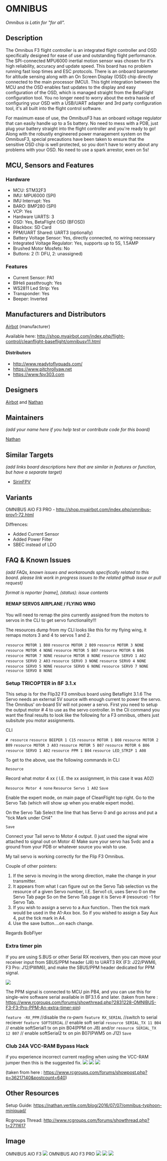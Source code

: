 # OMNIBUS

_Omnibus is Latin for "for all"._

## Description

The Omnibus F3 flight controller is an integrated flight controller and OSD specifically designed for ease of use and outstanding flight performance. The SPI-connected MPU6000 inertial motion sensor was chosen for it's high reliability, accuracy and update speed. This board has no problem running fast loop times and ESC protocols. There is an onboard barometer for altitude sensing along with an On Screen Display (OSD) chip directly connected to the main processor (MCU). This tight integration between the MCU and the OSD enables fast updates to the display and easy configuration of the OSD, which is managed straight from the BetaFlight configuration tool. You no longer need to worry about the extra hassle of configuring your OSD with a USB/UART adapter and 3rd party configuration tool, it's all built into the flight control software.

For maximum ease of use, the OmnibusF3 has an onboard voltage regulator that can easily handle up to a 5s battery. No need to mess with a PDB, just plug your battery straight into the flight controller and you're ready to go! Along with the robustly engineered power management system on the OmnibusF3, special precautions have been taken to ensure that the sensitive OSD chip is well protected, so you don't have to worry about any problems with your OSD. No need to use a spark arrestor, even on 5s!

## MCU, Sensors and Features

### Hardware

- MCU: STM32F3
- IMU: MPU6000 (SPI)
- IMU Interrupt: Yes
- BARO: BMP280 (SPI)
- VCP: Yes
- Hardware UARTS: 3
- OSD: Yes, BetaFlight OSD (BFOSD)
- Blackbox: SD Card
- PPM/UART Shared: UART3 (optionally)
- Battery Voltage Sensor: Yes, directly connected, no wiring necessary
- Integrated Voltage Regulator: Yes, supports up to 5S, 1.5AMP
- Brushed Motor Mosfets: No
- Buttons: 2 (1: DFU, 2: unassigned)

### Features

- Current Sensor: PA1
- BlHeli passthrough: Yes
- WS2811 Led Strip: Yes
- Transponder: Yes
- Beeper: Inverted

## Manufacturers and Distributors

[Airbot](https://myairbot.com) (manufacturer)

Available here: http://shop.myairbot.com/index.php/flight-control/cleanflight-baseflight/omnibusv11.html

#### Distributors

- http://www.readytoflyquads.com/
- https://www.pitchrollyaw.net
- https://www.fpv303.com

## Designers

[Airbot](https://myairbot.com) and [Nathan](https://github.com/nathantsoi)

## Maintainers

_(add your name here if you help test or contribute code for this board)_

[Nathan](https://github.com/nathantsoi)

## Similar Targets

_(add links board descriptions here that are similar in features or function, but have a separate target)_

- [SirinFPV](SIRINFPV)

## Variants

OMNIBUS AIO F3 PRO - http://shop.myairbot.com/index.php/omnibus-prov1-72.html

Diffrences:

- Added Current Sensor
- Added Power Filter
- SBEC instead of LDO

## FAQ & Known Issues

_(add FAQs, known issues and workarounds specifically related to this board. please link work in progress issues to the related github issue or pull request)_

_format is reporter [name], (status): issue contents_

#### REMAP SERVOS AIRPLANE / FLYING WING

You will need to remap the pins currently assigned from the motors to servos in the CLI to get servo functionality!!!

The resources dump from my CLI looks like this for my flying wing, it remaps motors 3 and 4 to servos 1 and 2.

`resource MOTOR 1 B08`
`resource MOTOR 2 B09`
`resource MOTOR 3 NONE`
`resource MOTOR 4 NONE`
`resource MOTOR 5 B07`
`resource MOTOR 6 B06`
`resource MOTOR 7 NONE`
`resource MOTOR 8 NONE`
`resource SERVO 1 A02`
`resource SERVO 2 A03`
`resource SERVO 3 NONE`
`resource SERVO 4 NONE`
`resource SERVO 5 NONE`
`resource SERVO 6 NONE`
`resource SERVO 7 NONE`
`resource SERVO 8 NONE`

### Setup TRICOPTER in ßF 3.1.x

This setup is for the Flip32 F3 omnibus board using Betaflight 3.1.6
The Servo needs an external 5V source with enough current to power the servo. The Omnibus' on-board 5V will not power a servo.
First you need to setup the output motor # 4 to use as the servo controller.
In the Cli command you want the final results to look like the following for a F3 omnibus, others just subsitute you motor assignments.

CLI

`# resource`
`resource BEEPER 1 C15`
`resource MOTOR 1 B08`
`resource MOTOR 2 B09`
`resource MOTOR 3 A03`
`resource MOTOR 5 B07`
`resource MOTOR 6 B06`
`resource SERVO 1 A02`
`resource PPM 1 B04`
`resource LED_STRIP 1 A08`

To get to the above, use the following commands in CLI

`Resource`

Record what motor 4 xx ( I.E. the xx assignment, in this case it was A02)

`Resource Motor 4 none`
`Resource Servo 1 A02`
`Save`

Enable the expert mode, on main page of CleanFlight top right.
Go to the Servo Tab (which will show up when you enable expert mode).

On the Servo Tab
Select the line that has Servo 0 and go across and put a "tick Mark under CH4"

`Save`

Connect your Tail servo to Motor 4 output.
(I just used the signal wire attached to signal out on Motor 4)
Make sure your servo has 5vdc and a ground from your PDB or whatever source you wish to use.

My tail servo is working correctly for the Flip F3 Omnibus.

Couple of other pointers:

1. If the servo is moving in the wrong direction, make the change in your transmitter.
2. It appears from what I can figure out on the Servo Tab selection vs the resource of a given Servo number,
   I.E. Servo1 cli, uses Servo 0 on the Servo Tab page So on the Servo Tab page it is Servo # (resource) -1 for Servo Tab.
3. If you wish to assign a servo to a Aux function.. Then the tick mark would be used in the A1-Axx box. So if you wished to assign a Say Aux 4, put the tick mark in A4.
4. Use the save button....on each change.

Regards BobFlyer

### Extra timer pin

If you are using S.BUS or other Serial RX receivers, then you can move your receiver input from SBUS/PPM header (J8) to UART3 RX (F3: J22/PWM6, F3 Pro: J12/PWM6), and make the SBUS/PPM header dedicated for PPM signal.

![](https://static.rcgroups.net/forums/attachments/5/9/3/2/6/3/t9770685-40-thumb-6547DA9F-A6FA-4217-BCB0-3355A92A6AC1.jpg?d=1486736891)

The PPM signal is connected to MCU pin PB4, and you can use this for single-wire software serial available in BF3.1.6 and later.
(taken from here : https://www.rcgroups.com/forums/showthread.php?2831228-OMNIBUS-F3-F3-Pro-PPM-An-extra-timer-pin)

`feature -RX_PPM` //disable the rx-pwm
`feature RX_SERIAL` //switch to serial reciever
`feature SOFTSERIAL` // enable soft serial
`resource SERIAL_TX 11 B04` // enable softSerial1 tx on pin B04(PPM on J8)
and/or `resource SERIAL_TX 12 B07` // enable softSerial2 tx on pin B07(PWM5 on J12)
`Save`

### Club 24A VCC-RAM Bypass Hack

if you experience incorrect current reading when using the VCC-RAM jumper then this is the suggested fix.
![](https://static.rcgroups.net/forums/attachments/5/9/3/2/6/3/a9529383-153-OMNIBUS_F3_PRO_VCC-RAM_Bypass_0.jpg)
![](https://static.rcgroups.net/forums/attachments/5/9/3/2/6/3/a9529390-246-OMNIBUS_F3_PRO_VCC-RAM_Bypass_1.jpg)
![](https://static.rcgroups.net/forums/attachments/5/9/3/2/6/3/a9529395-59-OMNIBUS_F3_PRO_VCC-RAM_Bypass_3.jpg)

(taken from here : https://www.rcgroups.com/forums/showpost.php?p=36217140&postcount=640)

## Other Resources

Setup Guide: https://nathan.vertile.com/blog/2016/07/07/omnibus-typhoon-miniquad/

Rcgroups Thread: http://www.rcgroups.com/forums/showthread.php?t=2711617

## Image

OMNIBUS AIO F3
![](http://shop.myairbot.com/media/catalog/product/cache/1/image/54b2359dd2430bcca06ee462d488eb40/o/m/omnibusf3-v1.1-3.jpg)
OMNIBUS AIO F3 PRO
![](http://shop.myairbot.com/media/catalog/product/cache/1/image/54b2359dd2430bcca06ee462d488eb40/o/m/omnibusf3-pro-4_1.jpg)
![](https://nathan.vertile.com/assets/images/blog/airbot/180/omnibusf3-pro-top-a0c107c7.png)
![](https://nathan.vertile.com/assets/images/blog/airbot/180/omnibusf3-pro-bottom-c19f8aea.png)
